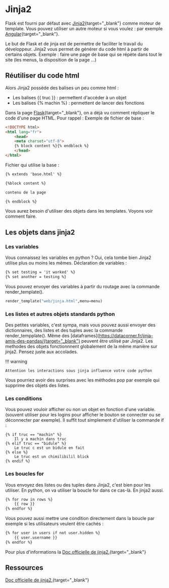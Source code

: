 # Jinja2

Flask est fourni par défaut avec [Jinja2](https://flask.palletsprojects.com/en/3.0.x/templating/){target="_blank"} comme moteur de template.
Vous pouvez utiliser un autre moteur si vous voulez : par exemple [Angular](https://github.com/klebervirgilio/ng-spa-on-flask){target="_blank"}.

Le but de Flask et de jinja est de permettre de faciliter le travail du développeur. Jinja2 vous permet de générer du code html à partir de certains objets.
Exemple : faire une page de base qui se répète dans tout le site (les menus, la disposition de la page ...)

## Réutiliser du code html


Alors Jinja2 possède des balises un peu comme html :

- Les balises &#123;&#123; truc &#125;&#125; : permettent d'accéder à un objet
- Les balises &#123;% machin %&#125; : permettent de lancer des fonctions

Dans la page [Flask](flask.md){target="_blank"}, on a déjà vu comment répliquer le code d'une page HTML.
Pour rappel :
Exemple de fichier de base :

```html
<!DOCTYPE html>
<html lang="fr">
    <head>
    <meta charset="utf-8">
    {% block content %}{% endblock %}
    </head>
</html>
```

Fichier qui utilise la base :

```html
{% extends 'base.html' %}

{%block content %}

contenu de la page

{% endblock %}
```

Vous aurez besoin d'utiliser des objets dans les templates. Voyons voir comment faire.

## Les objets dans jinja2

### Les variables

Vous connaissez les variables en python ? Oui, cela tombe bien Jinja2 utilise plus ou moins les mêmes.
Déclaration de variables :

```html
{% set testing = 'it worked' %}
{% set another = testing %}
```

Vous pouvez envoyer des variables à partir du routage avec la commande render_template().

```python
render_template("web/jinja.html",menu=menu)
```

### Les listes et autres objets standards python

Des petites variables, c'est sympa, mais vous pouvez aussi envoyer des dictionnaires, des listes et des tuples avec la commande render_tempplate().
Même des [dataframes](https://datacorner.fr/jinja-amis-des-pandas/{target="_blank"} peuvent être utilisé par Jinja2.
Les methodes des objets fonctionnnent globalement de la même manière sur jinja2. Pensez juste aux accolades.

!!! warning

    Attention les interactions sous jinja influence votre code python

Vous pourriez avoir des surprises avec les méthodes pop par exemple qui supprime des objets des listes.

### Les conditions

Vous pouvez vouloir afficher ou non un objet en fonction d'une variable. (souvent utiliser pour les logins pour afficher le bouton se connecter ou se déconnecter par exemple).
Il suffit tout simplement d'utiliser la commande if :
<pre><code class="HTML">&#123;% if truc == "machin" %&#125;
    Il y a machin dans truc
&#123;% elif truc == "bidule" %&#125;
    Le truc c est un bidule en fait
&#123;% else %&#125;
    Le truc est un chimilibilil blick 
&#123;% endif %&#125;
</code></pre>

### Les boucles for

Vous envoyez des listes ou des tuples dans Jinja2, c'est bien pour les utiliser. En python, on va utiliser la boucle for dans ce cas-là. En jinja2 aussi.

```html
{% for row in rows %}
    {{ row }}
{% endfor %}
```

Vous pouvez aussi mettre une condition directement dans la boucle par exemple si les utilisateurs veulent être cachés :

```html
{% for user in users if not user.hidden %}
    {{ user.username }}
{% endfor %}
```

Pour plus d'informations la [Doc officielle de jinja2.](https://jinja.palletsprojects.com/en/2.10.x/templates/#list-of-control-structures){target="_blank"}

## Ressources

[Doc officielle de jinja2.](https://jinja.palletsprojects.com/en/2.10.x/templates/#list-of-control-structures){target="_blank"}

